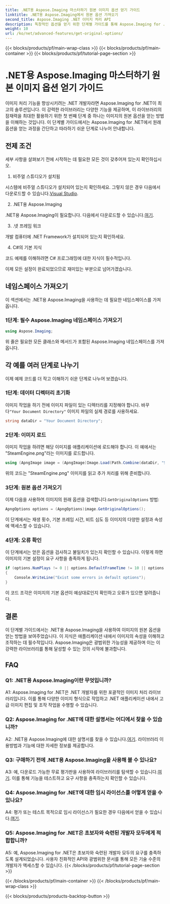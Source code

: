 ```yaml
---
title: .NET용 Aspose.Imaging 마스터하기 원본 이미지 옵션 얻기 가이드
linktitle: .NET용 Aspose.Imaging에서 원본 옵션 가져오기
second_title: Aspose.Imaging .NET 이미지 처리 API
description: 독창적인 옵션을 얻기 위한 단계별 가이드를 통해 Aspose.Imaging for .NET의 잠재력을 최대한 활용하세요. .NET 애플리케이션에서 이미지로 쉽게 작업하는 방법을 알아보세요.
weight: 10
url: /ko/net/advanced-features/get-original-options/
---
```


{{< blocks/products/pf/main-wrap-class >}}
{{< blocks/products/pf/main-container >}}
{{< blocks/products/pf/tutorial-page-section >}}

# .NET용 Aspose.Imaging 마스터하기 원본 이미지 옵션 얻기 가이드

이미지 처리 기능을 향상시키려는 .NET 개발자라면 Aspose.Imaging for .NET이 최고의 솔루션입니다. 이 강력한 라이브러리는 다양한 기능을 제공하며, 이 라이브러리의 잠재력을 최대한 활용하기 위한 첫 번째 단계 중 하나는 이미지의 원본 옵션을 얻는 방법을 이해하는 것입니다. 이 단계별 가이드에서는 Aspose.Imaging for .NET에서 원래 옵션을 얻는 과정을 간단하고 따라하기 쉬운 단계로 나누어 안내합니다.

## 전제 조건

세부 사항을 살펴보기 전에 시작하는 데 필요한 모든 것이 갖추어져 있는지 확인하십시오.

1. 비주얼 스튜디오가 설치됨

 시스템에 비주얼 스튜디오가 설치되어 있는지 확인하세요. 그렇지 않은 경우 다음에서 다운로드할 수 있습니다.[Visual Studio](https://visualstudio.microsoft.com/).

2. .NET용 Aspose.Imaging

 .NET용 Aspose.Imaging이 필요합니다. 다음에서 다운로드할 수 있습니다.[여기](https://releases.aspose.com/imaging/net/).

3. .넷 프레임 워크

개발 컴퓨터에 .NET Framework가 설치되어 있는지 확인하세요.

4. C#의 기본 지식

코드 예제를 이해하려면 C# 프로그래밍에 대한 지식이 필수적입니다.

이제 모든 설정이 완료되었으므로 재미있는 부분으로 넘어가겠습니다.

## 네임스페이스 가져오기

이 섹션에서는 .NET용 Aspose.Imaging을 사용하는 데 필요한 네임스페이스를 가져옵니다.

### 1단계: 필수 Aspose.Imaging 네임스페이스 가져오기

```csharp
using Aspose.Imaging;
```

위 줄은 필요한 모든 클래스와 메서드가 포함된 Aspose.Imaging 네임스페이스를 가져옵니다.

## 각 예를 여러 단계로 나누기

이제 예제 코드를 더 작고 이해하기 쉬운 단계로 나누어 보겠습니다.

### 1단계: 데이터 디렉터리 초기화

 이미지 작업을 하기 전에 이미지 파일이 있는 디렉터리를 지정해야 합니다. 바꾸다`"Your Document Directory"` 이미지 파일의 실제 경로를 사용하세요.

```csharp
string dataDir = "Your Document Directory";
```

### 2단계: 이미지 로드

이미지 작업을 하려면 해당 이미지를 애플리케이션에 로드해야 합니다. 이 예에서는 "SteamEngine.png"라는 이미지를 로드합니다.

```csharp
using (ApngImage image = (ApngImage)Image.Load(Path.Combine(dataDir, "SteamEngine.png")))
```

위의 코드는 "SteamEngine.png" 이미지를 읽고 추가 처리를 위해 준비합니다.

### 3단계: 원본 옵션 가져오기

 이제 다음을 사용하여 이미지의 원래 옵션을 검색합니다.`GetOriginalOptions` 방법:

```csharp
ApngOptions options = (ApngOptions)image.GetOriginalOptions();
```

이 단계에서는 재생 횟수, 기본 프레임 시간, 비트 심도 등 이미지의 다양한 설정과 속성에 액세스할 수 있습니다.

### 4단계: 오류 확인

이 단계에서는 얻은 옵션을 검사하고 불일치가 있는지 확인할 수 있습니다. 이렇게 하면 이미지의 기본 설정이 요구 사항을 충족하게 됩니다.

```csharp
if (options.NumPlays != 0 || options.DefaultFrameTime != 10 || options.BitDepth != 8)
{
    Console.WriteLine("Exist some errors in default options");
}
```

이 코드 조각은 이미지의 기본 옵션이 예상대로인지 확인하고 오류가 있으면 알려줍니다.

## 결론

이 단계별 가이드에서는 .NET용 Aspose.Imaging을 사용하여 이미지의 원본 옵션을 얻는 방법을 보여주었습니다. 이 지식은 애플리케이션 내에서 이미지의 속성을 이해하고 조작하는 데 필수적입니다. Aspose.Imaging은 광범위한 가능성을 제공하며 이는 이 강력한 라이브러리를 통해 달성할 수 있는 것의 시작에 불과합니다.

## FAQ

### Q1: .NET용 Aspose.Imaging이란 무엇입니까?

A1: Aspose.Imaging for .NET은 .NET 개발자를 위한 포괄적인 이미지 처리 라이브러리입니다. 이를 통해 다양한 이미지 형식으로 작업하고 .NET 애플리케이션 내에서 고급 이미지 편집 및 조작 작업을 수행할 수 있습니다.

### Q2: Aspose.Imaging for .NET에 대한 설명서는 어디에서 찾을 수 있습니까?

 A2: .NET용 Aspose.Imaging에 대한 설명서를 찾을 수 있습니다.[여기](https://reference.aspose.com/imaging/net/). 라이브러리 이용방법과 기능에 대한 자세한 정보를 제공합니다.

### Q3: 구매하기 전에 .NET용 Aspose.Imaging을 사용해 볼 수 있나요?

 A3: 예, 다운로드 가능한 무료 평가판을 사용하여 라이브러리를 탐색할 수 있습니다.[여기](https://releases.aspose.com/). 이를 통해 기능을 테스트하고 요구 사항을 충족하는지 확인할 수 있습니다.

### Q4: Aspose.Imaging for .NET에 대한 임시 라이선스를 어떻게 얻을 수 있나요?

 A4: 평가 또는 테스트 목적으로 임시 라이선스가 필요한 경우 다음에서 얻을 수 있습니다.[여기](https://purchase.aspose.com/temporary-license/).

### Q5: Aspose.Imaging for .NET은 초보자와 숙련된 개발자 모두에게 적합합니까?

A5: 예, Aspose.Imaging for .NET은 초보자와 숙련된 개발자 모두의 요구를 충족하도록 설계되었습니다. 사용자 친화적인 API와 광범위한 문서를 통해 모든 기술 수준의 개발자가 액세스할 수 있습니다.
{{< /blocks/products/pf/tutorial-page-section >}}

{{< /blocks/products/pf/main-container >}}
{{< /blocks/products/pf/main-wrap-class >}}

{{< blocks/products/products-backtop-button >}}
